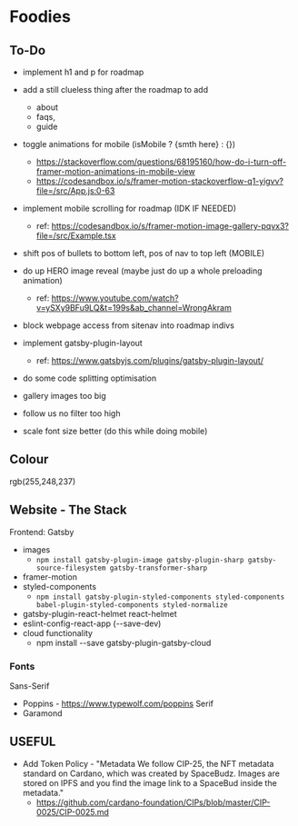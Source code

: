 # Foodies

## To-Do
- implement h1 and p for roadmap 
- add a still clueless thing after the roadmap to add 
  - about
  - faqs,
  - guide
- toggle animations for mobile (isMobile ? {smth here} : {})
  - https://stackoverflow.com/questions/68195160/how-do-i-turn-off-framer-motion-animations-in-mobile-view
  - https://codesandbox.io/s/framer-motion-stackoverflow-q1-yigvv?file=/src/App.js:0-63
- implement mobile scrolling for roadmap (IDK IF NEEDED)
  - ref: https://codesandbox.io/s/framer-motion-image-gallery-pqvx3?file=/src/Example.tsx
- shift pos of bullets to bottom left, pos of nav to top left (MOBILE)
- do up HERO image reveal (maybe just do up a whole preloading animation)
  - ref: https://www.youtube.com/watch?v=ySXy9BFu9LQ&t=199s&ab_channel=WrongAkram
- block webpage access from sitenav into roadmap indivs
- implement gatsby-plugin-layout
  - ref: https://www.gatsbyjs.com/plugins/gatsby-plugin-layout/
- do some code splitting optimisation

- gallery images too big
- follow us no filter too high
- scale font size better (do this while doing mobile)

## Colour
rgb(255,248,237)


## Website - The Stack

Frontend: Gatsby

- images
  - `npm install gatsby-plugin-image gatsby-plugin-sharp gatsby-source-filesystem gatsby-transformer-sharp`
- framer-motion
- styled-components
  - `npm install gatsby-plugin-styled-components styled-components babel-plugin-styled-components styled-normalize`
- gatsby-plugin-react-helmet react-helmet
- eslint-config-react-app (--save-dev)
- cloud functionality
  - npm install --save gatsby-plugin-gatsby-cloud

### Fonts

Sans-Serif

- Poppins - https://www.typewolf.com/poppins
  Serif
- Garamond

## USEFUL

- Add Token Policy - "Metadata
  We follow CIP-25, the NFT metadata standard on Cardano, which was created by SpaceBudz. Images are stored on IPFS and you find the image link to a SpaceBud inside the metadata."
  - https://github.com/cardano-foundation/CIPs/blob/master/CIP-0025/CIP-0025.md
